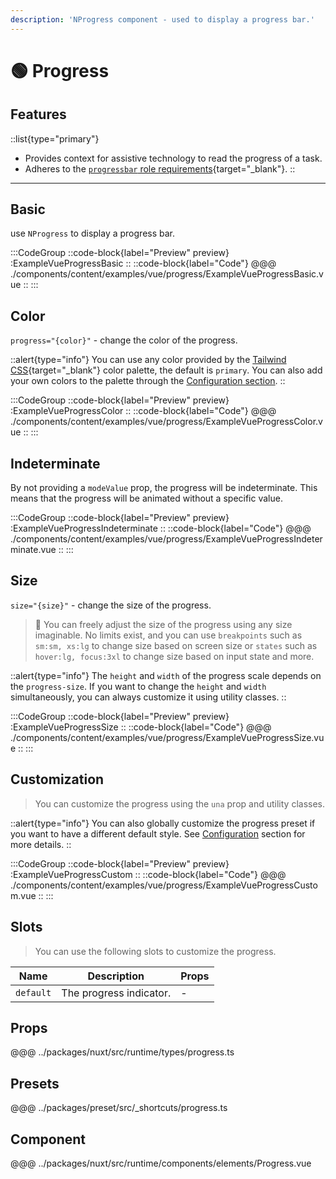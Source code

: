 ```yaml
---
description: 'NProgress component - used to display a progress bar.'
---
```


# 🟢 Progress

## Features

::list{type="primary"}
- Provides context for assistive technology to read the progress of a task.
- Adheres to the [`progressbar` role requirements](https://www.w3.org/WAI/ARIA/apg/patterns/meter){target="_blank"}.
::

---

## Basic

use `NProgress` to display a progress bar.

:::CodeGroup
::code-block{label="Preview" preview}
  :ExampleVueProgressBasic
::
::code-block{label="Code"}
@@@ ./components/content/examples/vue/progress/ExampleVueProgressBasic.vue
::
:::

## Color

`progress="{color}"` - change the color of the progress.

::alert{type="info"}
You can use any color provided by the [Tailwind CSS](https://tailwindcss.com/docs/customizing-colors){target="_blank"} color palette, the default is `primary`. You can also add your own colors to the palette through the [Configuration section](/getting-started/configuration).
::

:::CodeGroup
::code-block{label="Preview" preview}
  :ExampleVueProgressColor
::
::code-block{label="Code"}
@@@ ./components/content/examples/vue/progress/ExampleVueProgressColor.vue
::
:::

## Indeterminate

By not providing a `modeValue` prop, the progress will be indeterminate. This means that the progress will be animated without a specific value.

:::CodeGroup
::code-block{label="Preview" preview}
  :ExampleVueProgressIndeterminate
::
::code-block{label="Code"}
@@@ ./components/content/examples/vue/progress/ExampleVueProgressIndeterminate.vue
::
:::

## Size

`size="{size}"` - change the size of the progress.

> 🚀 You can freely adjust the size of the progress using any size imaginable. No limits exist, and you can use `breakpoints` such as `sm:sm, xs:lg` to change size based on screen size or `states` such as `hover:lg, focus:3xl` to change size based on input state and more.

::alert{type="info"}
The `height` and `width` of the progress scale depends on the `progress-size`. If you want to change the `height` and `width` simultaneously, you can always customize it using utility classes.
::

:::CodeGroup
::code-block{label="Preview" preview}
  :ExampleVueProgressSize
::
::code-block{label="Code"}
@@@ ./components/content/examples/vue/progress/ExampleVueProgressSize.vue
::
:::

## Customization

> You can customize the progress using the `una` prop and utility classes.

::alert{type="info"}
  You can also globally customize the progress preset if you want to have a different default style. See [Configuration](/getting-started/configuration) section for more details.
::

:::CodeGroup
  ::code-block{label="Preview" preview}
    :ExampleVueProgressCustom
  ::
  ::code-block{label="Code"}
@@@ ./components/content/examples/vue/progress/ExampleVueProgressCustom.vue
  ::
:::

## Slots

> You can use the following slots to customize the progress.

| Name           | Description                  | Props |
| -------------- | ---------------------------- | ----- |
| `default`      | The progress indicator.      | -     |


## Props
@@@ ../packages/nuxt/src/runtime/types/progress.ts

## Presets
@@@ ../packages/preset/src/_shortcuts/progress.ts

## Component
@@@ ../packages/nuxt/src/runtime/components/elements/Progress.vue
